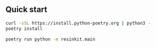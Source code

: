 
## Quick start

```bash
curl -sSL https://install.python-poetry.org | python3 -
poetry install

poetry run python -m resinkit.main

```
